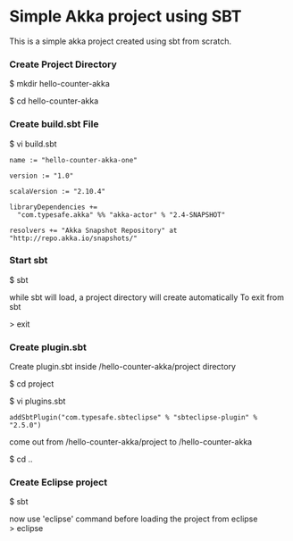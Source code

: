 Simple Akka project using SBT 
==============================

This is a simple akka project created using sbt from scratch.    

### Create Project Directory 
 $ mkdir hello-counter-akka

 $ cd hello-counter-akka

### Create build.sbt File
 $ vi build.sbt

```
name := "hello-counter-akka-one"

version := "1.0"

scalaVersion := "2.10.4"

libraryDependencies +=
  "com.typesafe.akka" %% "akka-actor" % "2.4-SNAPSHOT"
  
resolvers += "Akka Snapshot Repository" at "http://repo.akka.io/snapshots/"  
```

### Start sbt
 
$ sbt

 while sbt will load, a project directory will create automatically
 To exit from sbt   

&gt; exit 

### Create plugin.sbt 

Create plugin.sbt inside /hello-counter-akka/project directory  
 
$ cd project

$ vi plugins.sbt

```
addSbtPlugin("com.typesafe.sbteclipse" % "sbteclipse-plugin" % "2.5.0")
```

come out from /hello-counter-akka/project to /hello-counter-akka
 
$ cd ..
 
### Create Eclipse project
$ sbt

now use 'eclipse' command before loading the project from eclipse   
&gt; eclipse